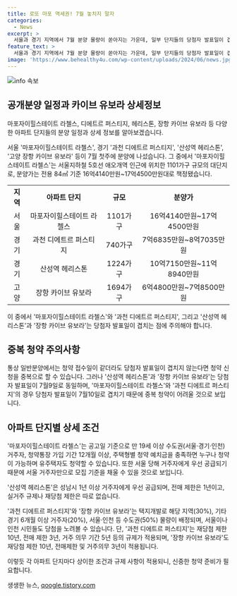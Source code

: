 ```yaml
---
title: 로또 마포 역세권! 7월 놓치지 말자
categories:
  - News
excerpt: >
  서울과 경기 지역에서 7월 분양 물량이 쏟아지는 가운데, 일부 단지들의 당첨자 발표일이 겹쳐 중복 청약에 주의가 필요하다. 마포자이힐스테이트 라첼스와 과천 디에트르 퍼스티지, 산성역 헤리스톤, 고양 장항 카이브 유보라 등의 아파트들이 매력을 띄우며, 청약 시 중복으로 신청할 수 있는지 주의가 요구된다. 지역에 따라 세부적으로 우선 순위와 제약 조건이 상이하므로 세밀한 검토가 필요하다. (150자)
feature_text: >
  서울과 경기 지역에서 7월 분양 물량이 쏟아지는 가운데, 일부 단지들의 당첨자 발표일이 겹쳐 중복 청약에 주의가 필요하다. 마포자이힐스테이트 라첼스와 과천 디에트르 퍼스티지, 산성역 헤리스톤, 고양 장항 카이브 유보라 등의 아파트들이 매력을 띄우며, 청약 시 중복으로 신청할 수 있는지 주의가 요구된다. 지역에 따라 세부적으로 우선 순위와 제약 조건이 상이하므로 세밀한 검토가 필요하다. (150자)
image: 'https://www.behealthy4u.com/wp-content/uploads/2024/06/news.jpg'
---
```


<p><img src="https://www.behealthy4u.com/wp-content/uploads/2024/06/news.jpg" alt="info 속보" /></p>

<h2 data-ke-size="size26">공개분양 일정과 카이브 유보라 상세정보</h2>

<p>마포자이힐스테이트 라첼스, 디에트르 퍼스티지, 헤리스톤, 장항 카이브 유보라 등 다양한 아파트 단지들의 분양 일정과 상세 정보를 알아보겠습니다.</p>

<p data-ke-size="size16">서울 '마포자이힐스테이트 라첼스', 경기 '과천 디에트르 퍼스티지', '산성역 헤리스톤', '고양 장항 카이브 유보라' 등이 7월 첫주에 분양에 나섰습니다. 그 중에서 '마포자이힐스테이트 라첼스'는 서울지하철 5호선 애오개역 인근에 위치한 1101가구 규모의 대단지로, 분양가는 전용 84㎡ 기준 16억4140만원~17억4500만원대로 책정됐습니다.</p>

<table>
  <tr>
    <td style="text-align: center; height: 17px;"><b>지역</b></td>
    <td style="text-align: center; height: 17px;"><b>아파트 단지</b></td>
    <td style="text-align: center; height: 17px;"><b>규모</b></td>
    <td style="text-align: center; height: 17px;"><b>분양가</b></td>
  </tr>
  <tr>
    <td style="text-align: center; height: 17px;">서울</td>
    <td style="text-align: center; height: 17px;">마포자이힐스테이트 라첼스</td>
    <td style="text-align: center; height: 17px;">1101가구</td>
    <td style="text-align: center; height: 17px;">16억4140만원~17억4500만원</td>
  </tr>
  <tr>
    <td style="text-align: center; height: 17px;">경기</td>
    <td style="text-align: center; height: 17px;">과천 디에트르 퍼스티지</td>
    <td style="text-align: center; height: 17px;">740가구</td>
    <td style="text-align: center; height: 17px;">7억6835만원~8억7035만원</td>
  </tr>
  <tr>
    <td style="text-align: center; height: 17px;">경기</td>
    <td style="text-align: center; height: 17px;">산성역 헤리스톤</td>
    <td style="text-align: center; height: 17px;">1224가구</td>
    <td style="text-align: center; height: 17px;">10억7150만원~11억8940만원</td>
  </tr>
  <tr>
    <td style="text-align: center; height: 17px;">고양</td>
    <td style="text-align: center; height: 17px;">장항 카이브 유보라</td>
    <td style="text-align: center; height: 17px;">1694가구</td>
    <td style="text-align: center; height: 17px;">6억4800만원~7억8500만원</td>
  </tr>
</table>

<p>이 중에서 '마포자이힐스테이트 라첼스'와 '과천 디에트르 퍼스티지', 그리고 '산성역 헤리스톤'과 '장항 카이브 유보라'는 당첨자 발표일이 겹치는 점에 주의해야 합니다.</p>

<h2 data-ke-size="size26">중복 청약 주의사항</h2>

<p data-ke-size="size16">통상 일반분양에서는 청약 접수일이 같더라도 당첨자 발표일이 겹치지 않는다면 청약 신청을 중복으로 할 수 있습니다. 그러나 '산성역 헤리스톤'과 '장항 카이브 유보라'는 당첨자 발표일이 7월9일로 동일하며, '마포자이힐스테이트 라첼스'와 '과천 디에트르 퍼스티지'의 경우 당첨자 발표일이 7월10일로 겹치기 때문에 중복 청약이 어려울 것으로 보입니다.</p>

<h2 data-ke-size="size26">아파트 단지별 상세 조건</h2>

<p data-ke-size="size16">'마포자이힐스테이트 라첼스'는 공고일 기준으로 만 19세 이상 수도권(서울·경기·인천) 거주자, 청약통장 가입 기간 12개월 이상, 주택형별 청약 예치금을 충족하면 누구나 청약이 가능하며 유주택자도 청약할 수 있습니다. 또한 서울 당해 거주자에게 우선 공급되기 때문에 서울 거주자만으로 모집 기준을 채울 수 있을 것으로 보입니다.</p>

<p data-ke-size="size16">'산성역 헤리스톤'은 성남시 1년 이상 거주자에게 우선 공급되며, 전매 제한은 1년이고, 실거주 규제나 재당첨 제한은 따로 없습니다.</p>

<p data-ke-size="size16">'과천 디에트르 퍼스티지'와 '장항 카이브 유보라'는 택지개발로 해당 지역(30%), 기타 경기 6개월 이상 거주자(20%), 서울·인천 등 수도권(50%) 물량이 배정되며, 서울이나 인천 시민들도 당첨을 노려볼 수 있습니다. 단, '과천 디에트르 퍼스티지'는 재당첨 제한 10년, 전매 제한 3년, 거주 의무 기간 5년 등의 규제가 적용되며, '장항 카이브 유보라'도 재당첨 제한 10년, 전매제한 및 거주의무 3년이 적용됩니다.</p>

<p>이렇듯 각 아파트 단지마다 상이한 조건과 규제 사항이 적용되니, 신중한 청약 준비가 필요합니다.</p>
생생한 뉴스, <a href="https://qoogle.tistory.com" rel="dofollow">qoogle.tistory.com</a>


